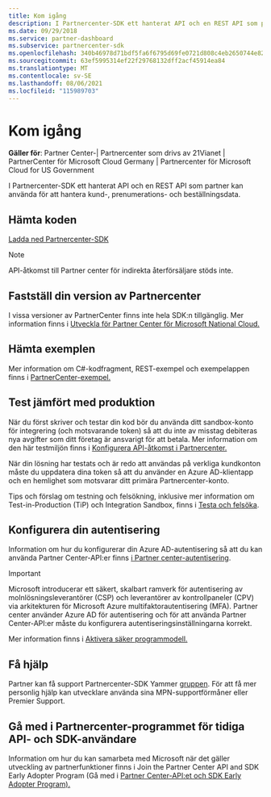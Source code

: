 ```yaml
---
title: Kom igång
description: I Partnercenter-SDK ett hanterat API och en REST API som partner kan använda för att hantera kund-, prenumerations- och beställningsdata.
ms.date: 09/29/2018
ms.service: partner-dashboard
ms.subservice: partnercenter-sdk
ms.openlocfilehash: 340b46978d71bdf5fa6f6795d69fe0721d808c4eb2650744e82510c208dd5b8f
ms.sourcegitcommit: 63ef5995314ef22f29768132dff2acf45914ea84
ms.translationtype: MT
ms.contentlocale: sv-SE
ms.lasthandoff: 08/06/2021
ms.locfileid: "115989703"
---
```

# <a name="get-started"></a>Kom igång

**Gäller för**: Partner Center-| Partnercenter som drivs av 21Vianet | PartnerCenter för Microsoft Cloud Germany | Partnercenter för Microsoft Cloud for US Government

I Partnercenter-SDK ett hanterat API och en REST API som partner kan använda för att hantera kund-, prenumerations- och beställningsdata.

## <a name="get-the-code"></a>Hämta koden

[Ladda ned Partnercenter-SDK](https://go.microsoft.com/fwlink/p/?LinkId=746681)

> [!NOTE]
> API-åtkomst till Partner center för indirekta återförsäljare stöds inte.

## <a name="determine-your-version-of-partner-center"></a>Fastställ din version av Partnercenter

I vissa versioner av PartnerCenter finns inte hela SDK:n tillgänglig. Mer information finns i [Utveckla för Partner Center för Microsoft National Cloud.](developing-for-partner-center-for-microsoft-national-cloud.md)

## <a name="get-the-samples"></a>Hämta exemplen

Mer information om C#-kodfragment, REST-exempel och exempelappen finns i [PartnerCenter-exempel.](partner-center-samples.md)

## <a name="test-vs-production"></a>Test jämfört med produktion

När du först skriver och testar din kod bör du använda ditt sandbox-konto för integrering (och motsvarande token) så att du inte av misstag debiteras nya avgifter som ditt företag är ansvarigt för att betala. Mer information om den här testmiljön finns i [Konfigurera API-åtkomst i Partnercenter.](set-up-api-access-in-partner-center.md)

När din lösning har testats och är redo att användas på verkliga kundkonton måste du uppdatera dina token så att du använder en Azure AD-klientapp och en hemlighet som motsvarar ditt primära Partnercenter-konto.

Tips och förslag om testning och felsökning, inklusive mer information om Test-in-Production (TiP) och Integration Sandbox, finns i [Testa och felsöka](test-and-debug.md).

## <a name="configure-your-authentication"></a>Konfigurera din autentisering

Information om hur du konfigurerar din Azure AD-autentisering så att du kan använda Partner Center-API:er finns [i Partner center-autentisering](partner-center-authentication.md).

> [!IMPORTANT]
> Microsoft introducerar ett säkert, skalbart ramverk för autentisering av molnlösningsleverantörer (CSP) och leverantörer av kontrollpaneler (CPV) via arkitekturen för Microsoft Azure multifaktorautentisering (MFA).
Partner center använder Azure AD för autentisering och för att använda Partner Center-API:er måste du konfigurera autentiseringsinställningarna korrekt.
>
> Mer information finns i [Aktivera säker programmodell.](enable-secure-app-model.md)

## <a name="get-help"></a>Få hjälp

Partner kan få support Partnercenter-SDK Yammer [gruppen](https://go.microsoft.com/fwlink/p/?LinkID=717360). För att få mer personlig hjälp kan utvecklare använda sina MPN-supportförmåner eller Premier Support.

## <a name="join-the-partner-center-api-and-sdk-early-adopter-program"></a>Gå med i Partnercenter-programmet för tidiga API- och SDK-användare

Information om hur du kan samarbeta med Microsoft när det gäller utveckling av partnerfunktioner finns i Join the Partner Center API and SDK Early Adopter Program (Gå med i [Partner Center-API:et och SDK Early Adopter Program).](early-adopter-program.md)
